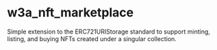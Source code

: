 # w3a_nft_marketplace
Simple extension to the ERC721URIStorage standard to support minting, listing, and buying NFTs created under  a singular collection.

